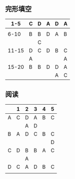 ## 完形填空

| 1-5   | C    | D    | A    | D    | A    |
| ----- | ---- | ---- | ---- | ---- | ---- |
|       |      |      |      |      |      |
| 6-10  | B    | B    | D    | A    | B    |
|       |      | C    |      |      |      |
| 11-15 | D    | C    | D    | B    | C    |
|       | A    |      |      |      | A    |
| 15-20 | B    | B    | D    | D    | A    |
|       |      |      |      | A    | C    |

## 阅读

|      | 1    | 2    | 3    | 4    | 5    |
| ---- | ---- | ---- | ---- | ---- | ---- |
| A    | C    | D    | A    | B    | C    |
|      |      | A    | D    |      |      |
| B    | A    | D    | C    | B    | C    |
|      |      |      |      |      | D    |
| C    | D    | B    | B    | A    | C    |
|      |      | A    |      |      |      |
| D    | C    | A    | D    | B    | C    |
|      |      |      |      |      |      |

